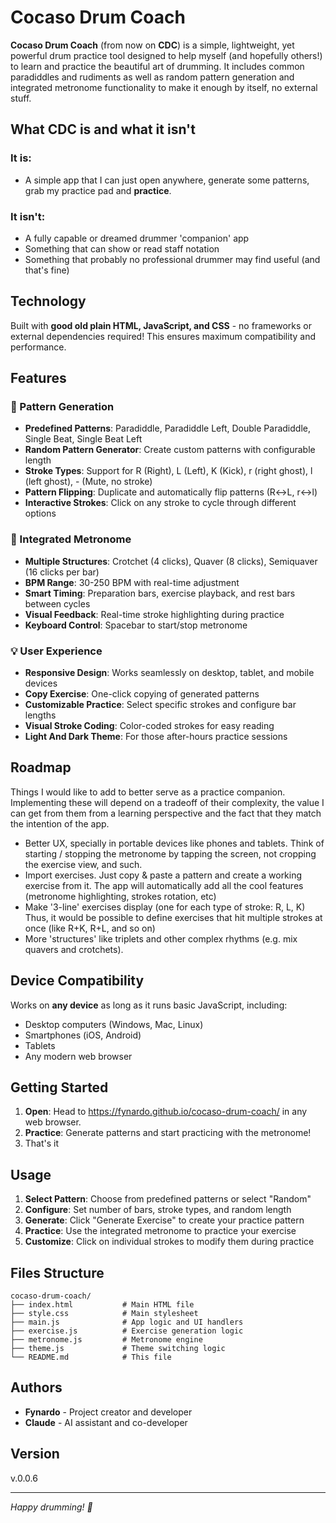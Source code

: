 # Cocaso Drum Coach

**Cocaso Drum Coach** (from now on **CDC**) is a simple, lightweight, yet powerful drum practice tool designed to help myself (and hopefully others!) to learn and practice the beautiful art of drumming. It includes common paradiddles and rudiments as well as random pattern generation and integrated metronome functionality to make it enough by itself, no external stuff.

## What CDC is and what it isn't

### It is:

* A simple app that I can just open anywhere, generate some patterns, grab my practice pad and **practice**.

### It isn't:

* A fully capable or dreamed drummer 'companion' app
* Something that can show or read staff notation
* Something that probably no professional drummer may find useful (and that's fine)

## Technology

Built with **good old plain HTML, JavaScript, and CSS** - no frameworks or external dependencies required! This ensures maximum compatibility and performance.

## Features

### 🥁 Pattern Generation
- **Predefined Patterns**: Paradiddle, Paradiddle Left, Double Paradiddle, Single Beat, Single Beat Left
- **Random Pattern Generator**: Create custom patterns with configurable length
- **Stroke Types**: Support for R (Right), L (Left), K (Kick), r (right ghost), l (left ghost), - (Mute, no stroke)
- **Pattern Flipping**: Duplicate and automatically flip patterns (R↔L, r↔l)
- **Interactive Strokes**: Click on any stroke to cycle through different options

### 🎵 Integrated Metronome
- **Multiple Structures**: Crotchet (4 clicks), Quaver (8 clicks), Semiquaver (16 clicks per bar)
- **BPM Range**: 30-250 BPM with real-time adjustment
- **Smart Timing**: Preparation bars, exercise playback, and rest bars between cycles
- **Visual Feedback**: Real-time stroke highlighting during practice
- **Keyboard Control**: Spacebar to start/stop metronome

### 💡 User Experience
- **Responsive Design**: Works seamlessly on desktop, tablet, and mobile devices
- **Copy Exercise**: One-click copying of generated patterns
- **Customizable Practice**: Select specific strokes and configure bar lengths
- **Visual Stroke Coding**: Color-coded strokes for easy reading
- **Light And Dark Theme**: For those after-hours practice sessions

## Roadmap

Things I would like to add to better serve as a practice companion. Implementing these will depend on a tradeoff of their complexity, the value I can get from them from a learning perspective and the fact that they match the intention of the app.

* Better UX, specially in portable devices like phones and tablets. Think of starting / stopping the metronome by tapping the screen, not cropping the exercise view, and such.
* Import exercises. Just copy & paste a pattern and create a working exercise from it. The app will automatically add all the cool features (metronome highlighting, strokes rotation, etc)
* Make '3-line' exercises display (one for each type of stroke: R, L, K) Thus, it would be possible to define exercises that hit multiple strokes at once (like R+K, R+L, and so on)
* More 'structures' like triplets and other complex rhythms (e.g. mix quavers and crotchets).


## Device Compatibility

Works on **any device** as long as it runs basic JavaScript, including:
- Desktop computers (Windows, Mac, Linux)
- Smartphones (iOS, Android)
- Tablets
- Any modern web browser

## Getting Started

1. **Open**: Head to https://fynardo.github.io/cocaso-drum-coach/ in any web browser.
2. **Practice**: Generate patterns and start practicing with the metronome!
3. That's it


## Usage

1. **Select Pattern**: Choose from predefined patterns or select "Random"
2. **Configure**: Set number of bars, stroke types, and random length
3. **Generate**: Click "Generate Exercise" to create your practice pattern
4. **Practice**: Use the integrated metronome to practice your exercise
5. **Customize**: Click on individual strokes to modify them during practice

## Files Structure

```
cocaso-drum-coach/
├── index.html           # Main HTML file
├── style.css            # Main stylesheet
├── main.js              # App logic and UI handlers
├── exercise.js          # Exercise generation logic
├── metronome.js         # Metronome engine
├── theme.js             # Theme switching logic
└── README.md            # This file
```

## Authors

- **Fynardo** - Project creator and developer
- **Claude** - AI assistant and co-developer

## Version

v.0.0.6

---

*Happy drumming! 🥁* 
